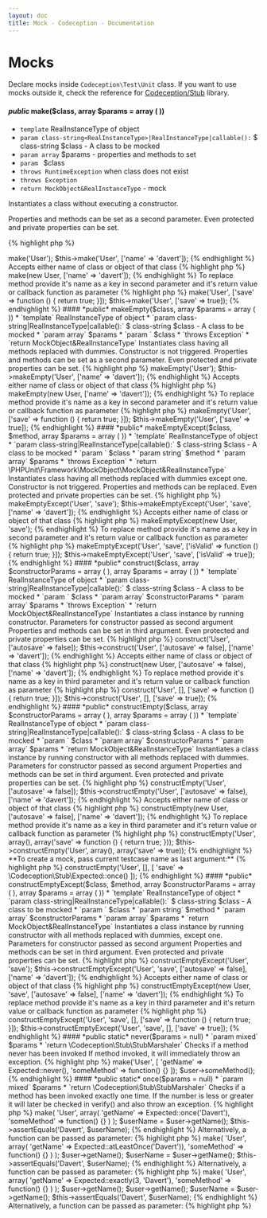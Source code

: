 ```yaml
---
layout: doc
title: Mock - Codeception - Documentation
---
```


# Mocks

Declare mocks inside `Codeception\Test\Unit` class.
If you want to use mocks outside it, check the reference for [Codeception/Stub](https://github.com/Codeception/Stub) library.      


#### *public* make($class, array $params = array ( ))

* `template` RealInstanceType of object
* `param class-string<RealInstanceType>|RealInstanceType|callable():` $ class-string<RealInstanceType> $class - A class to be mocked
* `param array` $params - properties and methods to set
* `param ` $class
* `throws RuntimeException` when class does not exist
* `throws Exception`
* `return MockObject&RealInstanceType` - mock

Instantiates a class without executing a constructor.

Properties and methods can be set as a second parameter.
Even protected and private properties can be set.

{% highlight php %}

<?php
$this->make('User');
$this->make('User', ['name' => 'davert']);

{% endhighlight %}

Accepts either name of class or object of that class

{% highlight php %}

<?php
$this->make(new User, ['name' => 'davert']);

{% endhighlight %}

To replace method provide it's name as a key in second parameter
and it's return value or callback function as parameter

{% highlight php %}

<?php
$this->make('User', ['save' => function () { return true; }]);
$this->make('User', ['save' => true]);

{% endhighlight %}

#### *public* makeEmpty($class, array $params = array ( ))

* `template` RealInstanceType of object
* `param class-string<RealInstanceType>|RealInstanceType|callable():` $ class-string<RealInstanceType> $class - A class to be mocked
* `param array` $params
* `param ` $class
* `throws Exception`
* `return MockObject&RealInstanceType`

Instantiates class having all methods replaced with dummies.

Constructor is not triggered.
Properties and methods can be set as a second parameter.
Even protected and private properties can be set.

{% highlight php %}

<?php
$this->makeEmpty('User');
$this->makeEmpty('User', ['name' => 'davert']);

{% endhighlight %}

Accepts either name of class or object of that class

{% highlight php %}

<?php
$this->makeEmpty(new User, ['name' => 'davert']);

{% endhighlight %}

To replace method provide it's name as a key in second parameter
and it's return value or callback function as parameter

{% highlight php %}

<?php
$this->makeEmpty('User', ['save' => function () { return true; }]);
$this->makeEmpty('User', ['save' => true]);

{% endhighlight %}

#### *public* makeEmptyExcept($class, $method, array $params = array ( ))

* `template` RealInstanceType of object
* `param class-string<RealInstanceType>|RealInstanceType|callable():` $ class-string<RealInstanceType> $class - A class to be mocked
* `param ` $class
* `param string` $method
* `param array` $params
* `throws Exception`
* `return \PHPUnit\Framework\MockObject\MockObject&RealInstanceType`

Instantiates class having all methods replaced with dummies except one.

Constructor is not triggered.
Properties and methods can be replaced.
Even protected and private properties can be set.

{% highlight php %}

<?php
$this->makeEmptyExcept('User', 'save');
$this->makeEmptyExcept('User', 'save', ['name' => 'davert']);

{% endhighlight %}

Accepts either name of class or object of that class

{% highlight php %}

<?php
* $this->makeEmptyExcept(new User, 'save');

{% endhighlight %}

To replace method provide it's name as a key in second parameter
and it's return value or callback function as parameter

{% highlight php %}

<?php
$this->makeEmptyExcept('User', 'save', ['isValid' => function () { return true; }]);
$this->makeEmptyExcept('User', 'save', ['isValid' => true]);

{% endhighlight %}

#### *public* construct($class, array $constructorParams = array ( ), array $params = array ( ))

* `template` RealInstanceType of object
* `param class-string<RealInstanceType>|RealInstanceType|callable():` $ class-string<RealInstanceType> $class - A class to be mocked
* `param ` $class
* `param array` $constructorParams
* `param array` $params
* `throws Exception`
* `return MockObject&RealInstanceType`

Instantiates a class instance by running constructor.

Parameters for constructor passed as second argument
Properties and methods can be set in third argument.
Even protected and private properties can be set.

{% highlight php %}

<?php
$this->construct('User', ['autosave' => false]);
$this->construct('User', ['autosave' => false], ['name' => 'davert']);

{% endhighlight %}

Accepts either name of class or object of that class

{% highlight php %}

<?php
$this->construct(new User, ['autosave' => false), ['name' => 'davert']);

{% endhighlight %}

To replace method provide it's name as a key in third parameter
and it's return value or callback function as parameter

{% highlight php %}

<?php
$this->construct('User', [], ['save' => function () { return true; }]);
$this->construct('User', [], ['save' => true]);

{% endhighlight %}

#### *public* constructEmpty($class, array $constructorParams = array ( ), array $params = array ( ))

* `template` RealInstanceType of object
* `param class-string<RealInstanceType>|RealInstanceType|callable():` $ class-string<RealInstanceType> $class - A class to be mocked
* `param ` $class
* `param array` $constructorParams
* `param array` $params
* `return MockObject&RealInstanceType`

Instantiates a class instance by running constructor with all methods replaced with dummies.

Parameters for constructor passed as second argument
Properties and methods can be set in third argument.
Even protected and private properties can be set.

{% highlight php %}

<?php
$this->constructEmpty('User', ['autosave' => false]);
$this->constructEmpty('User', ['autosave' => false), ['name' => 'davert']);

{% endhighlight %}

Accepts either name of class or object of that class

{% highlight php %}

<?php
$this->constructEmpty(new User, ['autosave' => false], ['name' => 'davert']);

{% endhighlight %}

To replace method provide it's name as a key in third parameter
and it's return value or callback function as parameter

{% highlight php %}

<?php
$this->constructEmpty('User', array(), array('save' => function () { return true; }));
$this->constructEmpty('User', array(), array('save' => true));

{% endhighlight %}

**To create a mock, pass current testcase name as last argument:**

{% highlight php %}

<?php
$this->constructEmpty('User', [], [
     'save' => \Codeception\Stub\Expected::once()
]);

{% endhighlight %}

#### *public* constructEmptyExcept($class, $method, array $constructorParams = array ( ), array $params = array ( ))

* `template` RealInstanceType of object
* `param class-string<RealInstanceType>|RealInstanceType|callable():` $ class-string<RealInstanceType> $class - A class to be mocked
* `param ` $class
* `param string` $method
* `param array` $constructorParams
* `param array` $params
* `return MockObject&RealInstanceType`

Instantiates a class instance by running constructor with all methods replaced with dummies, except one.

Parameters for constructor passed as second argument
Properties and methods can be set in third argument.
Even protected and private properties can be set.

{% highlight php %}

<?php
$this->constructEmptyExcept('User', 'save');
$this->constructEmptyExcept('User', 'save', ['autosave' => false], ['name' => 'davert']);

{% endhighlight %}

Accepts either name of class or object of that class

{% highlight php %}

<?php
$this->constructEmptyExcept(new User, 'save', ['autosave' => false], ['name' => 'davert']);

{% endhighlight %}

To replace method provide it's name as a key in third parameter
and it's return value or callback function as parameter

{% highlight php %}

<?php
$this->constructEmptyExcept('User', 'save', [], ['save' => function () { return true; }]);
$this->constructEmptyExcept('User', 'save', [], ['save' => true]);

{% endhighlight %}




#### *public static* never($params = null)

* `param mixed` $params
* `return \Codeception\Stub\StubMarshaler`

Checks if a method never has been invoked

If method invoked, it will immediately throw an
exception.

{% highlight php %}

<?php
use \Codeception\Stub\Expected;

$user = $this->make('User', [
     'getName' => Expected::never(),
     'someMethod' => function() {}
]);
$user->someMethod();

{% endhighlight %}

#### *public static* once($params = null)

* `param mixed` $params
* `return \Codeception\Stub\StubMarshaler`

Checks if a method has been invoked exactly one
time.

If the number is less or greater it will later be checked in verify() and also throw an
exception.

{% highlight php %}

<?php
use \Codeception\Stub\Expected;

$user = $this->make(
    'User',
    array(
        'getName' => Expected::once('Davert'),
        'someMethod' => function() {}
    )
);
$userName = $user->getName();
$this->assertEquals('Davert', $userName);

{% endhighlight %}
Alternatively, a function can be passed as parameter:

{% highlight php %}

<?php
Expected::once(function() { return Faker::name(); });

{% endhighlight %}

#### *public static* atLeastOnce($params = null)

* `param mixed` $params
* `return \Codeception\Stub\StubMarshaler`

Checks if a method has been invoked at least one
time.

If the number of invocations is 0 it will throw an exception in verify.

{% highlight php %}

<?php
use \Codeception\Stub\Expected;

$user = $this->make(
    'User',
    array(
        'getName' => Expected::atLeastOnce('Davert')),
        'someMethod' => function() {}
    )
);
$user->getName();
$userName = $user->getName();
$this->assertEquals('Davert', $userName);

{% endhighlight %}

Alternatively, a function can be passed as parameter:

{% highlight php %}

<?php
Expected::atLeastOnce(function() { return Faker::name(); });

{% endhighlight %}

#### *public static* exactly($count, $params = null)

* `param mixed` $params
* `param int` $count
* `return \Codeception\Stub\StubMarshaler`

Checks if a method has been invoked a certain amount
of times.

If the number of invocations exceeds the value it will immediately throw an
exception,
If the number is less it will later be checked in verify() and also throw an
exception.

{% highlight php %}

<?php
use \Codeception\Stub;
use \Codeception\Stub\Expected;

$user = $this->make(
    'User',
    array(
        'getName' => Expected::exactly(3, 'Davert'),
        'someMethod' => function() {}
    )
);
$user->getName();
$user->getName();
$userName = $user->getName();
$this->assertEquals('Davert', $userName);

{% endhighlight %}
Alternatively, a function can be passed as parameter:

{% highlight php %}

<?php
Expected::exactly(function() { return Faker::name() });

{% endhighlight %}


